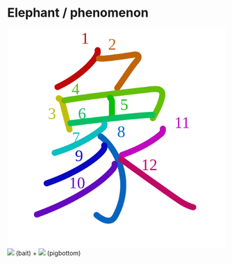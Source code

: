 # Elephant / phenomenon
![8c61](Kanji/kanji-colorize/8c61.svg)
![](http://www.kanjidamage.com/assets/radsmall/worm-on-the-end-of-a-hook-e3da478d6a9ef9ca4933ea76478e32b08213419dd0b50a9a4ab71a46d3dd6cd0.jpg) (bait) + ![](http://www.kanjidamage.com/assets/radsmall/pig-de54e8117bd42fc752f64e121678e26904634ef699803c5924cbe3f69eeadc7b.jpg) (pigbottom)